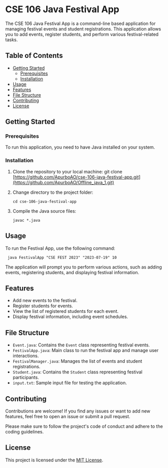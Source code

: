 # CSE 106 Java Festival App

The CSE 106 Java Festival App is a command-line based application for managing festival events and student registrations. This application allows you to add events, register students, and perform various festival-related tasks.

## Table of Contents

- [Getting Started](#getting-started)
  - [Prerequisites](#prerequisites)
  - [Installation](#installation)
- [Usage](#usage)
- [Features](#features)
- [File Structure](#file-structure)
- [Contributing](#contributing)
- [License](#license)

## Getting Started

### Prerequisites

To run this application, you need to have Java installed on your system.

### Installation

1. Clone the repository to your local machine:
      git clone [https://github.com/ApurboAO/cse-106-java-festival-app.git](https://github.com/ApurboAO/Offline_java_1.git)

3. Change directory to the project folder:

       cd cse-106-java-festival-app

4. Compile the Java source files:

       javac *.java

## Usage

To run the Festival App, use the following command:

     java FestivalApp "CSE FEST 2023" "2023-07-19" 10

The application will prompt you to perform various actions, such as adding events, registering students, and displaying festival information.

## Features

- Add new events to the festival.
- Register students for events.
- View the list of registered students for each event.
- Display festival information, including event schedules.

## File Structure

- `Event.java`: Contains the `Event` class representing festival events.
- `FestivalApp.java`: Main class to run the festival app and manage user interactions.
- `FestivalManager.java`: Manages the list of events and student registrations.
- `Student.java`: Contains the `Student` class representing festival participants.
- `input.txt`: Sample input file for testing the application.

## Contributing

Contributions are welcome! If you find any issues or want to add new features, feel free to open an issue or submit a pull request.

Please make sure to follow the project's code of conduct and adhere to the coding guidelines.

## License

This project is licensed under the [MIT License](LICENSE).
